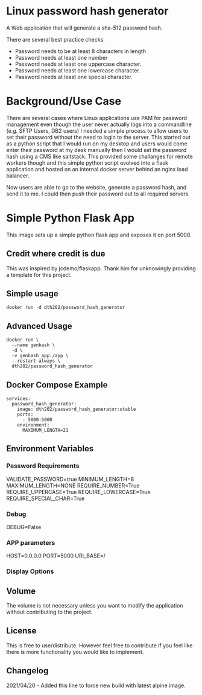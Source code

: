 # Linux password hash generator

A Web application that will generate a sha-512 password hash. 

There are several best practice checks:
- Password needs to be at least 8 characters in length
- Password needs at least one number
- Password needs at least one uppercase character.
- Password needs at least one lowercase character.
- Password needs at least one special character.

# Background/Use Case

There are several cases where Linux applications use PAM for password management even though the user never actually logs into a commandline (e.g. SFTP Users, DB2 users) I needed a simple process to allow users to set their password without the need to login to the server. This started out as a python script that I would run on my desktop and users would come enter their password at my desk manually then I would set the password hash using a CMS like saltstack. This provided some challanges for remote workers though and this simple python script evolved into a flask application and hosted on an internal docker server behind an nginx load balancer.

Now users are able to go to the website, generate a password hash, and send it to me. I could then push their password out to all required servers. 

# Simple Python Flask App

This image sets up a simple python flask app and exposes it on port 5000. 


## Credit where credit is due

This was inspired by jcdemo/flaskapp. Thank him for unknowingly providing a template for this project.


## Simple usage
```
docker run -d dth202/password_hash_generator
```

## Advanced Usage
```
docker run \
  --name genhash \
  -d \
  -v genhash_app:/app \
  --restart always \
  dth202/password_hash_generator
```

## Docker Compose Example
```
services:
  password_hash_generator:
    image: dth202/password_hash_generator:stable
    ports:
      - 5000:5000
    environment:
      MAXIMUM_LENGTH=21
```

## Environment Variables

### Password Requirements
VALIDATE_PASSWORD=true
MINIMUM_LENGTH=8
MAXIMUM_LENGTH=NONE
REQUIRE_NUMBER=True
REQUIRE_UPPERCASE=True
REQUIRE_LOWERCASE=True
REQUIRE_SPECIAL_CHAR=True

### Debug
DEBUG=False

### APP parameters
HOST=0.0.0.0
PORT=5000
URI_BASE=/

### Display Options




## Volume

The volume is not necessary unless you want to modify the application without contributing to the project.

## License

This is free to use/distribute. However feel free to contribute if you feel like there is more functionality you would like to implement.

## Changelog

2021/04/20 - Added this line to force new build with latest alpine image.

